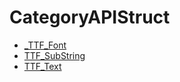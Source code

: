 # CategoryAPIStruct

<!-- END CATEGORY DOCUMENTATION -->

<!-- DO NOT HAND-EDIT CATEGORY LISTS, THEY ARE AUTOGENERATED AND WILL BE OVERWRITTEN, BASED ON TAGS IN INDIVIDUAL PAGE FOOTERS. EDIT THOSE INSTEAD. -->
<!-- BEGIN CATEGORY LIST -->
- [_TTF_Font](_TTF_Font)
- [TTF_SubString](TTF_SubString)
- [TTF_Text](TTF_Text)
<!-- END CATEGORY LIST -->

